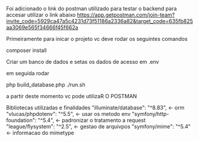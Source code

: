 Foi adicionado o link do postman utilizado para testar o backend
para accesar utilizar o link abaixo
https://app.getpostman.com/join-team?invite_code=5929ca47a5c4231d73f51186a2336a82&target_code=635fb825aa3069e565f34666f45f662a

Primeiramente para inicar o projeto vc deve rodar os seguintes comandos

composer install

Criar um banco de dados e setas os dados de acesso em .env

em seguida rodar

php build_database.php
./run.sh

a partir deste momento vc pode utilizaR O POSTMAN


Bibliotecas utilizadas e finalidades
  "illuminate/database": "^8.83", <- orm
        "vlucas/phpdotenv": "^5.5", <- usar os metodo env
        "symfony/http-foundation": "^5.4", <- padronizar o tratamento a request
        "league/flysystem": "^2.5", <- gestao  de arquivpos
        "symfony/mime": "^5.4" <- informacao do mimetype